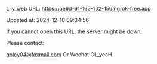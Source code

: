 Lily_web URL: https://ae6d-61-165-102-156.ngrok-free.app

Updated at: 2024-12-10 09:34:56

If you cannot open this URL, the server might be down.

Please contact: 

goley04@foxmail.com Or Wechat:GL_yeaH